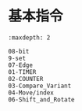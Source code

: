 # 基本指令

```{toctree}
:maxdepth: 2

08-bit
9-set
07-Edge
01-TIMER
02-COUNTER
03-Compare_Variant
04-Move/index
06-Shift_and_Rotate

```
<!-- 
- [位逻辑](./08-bit.md)
- [置位和复位](./09-set.md)
- [上升沿和下降沿](./07-Edge.md)
- [定时器](./01-TIMER.md)
- [计数器](./02-COUNTER.md)
- [比较指令](./03-Compare_Variant.md)
- [MOVE](./04-Move/index.md)
- [移位和循环指令](./06-Shift_and_Rotate.md) -->
